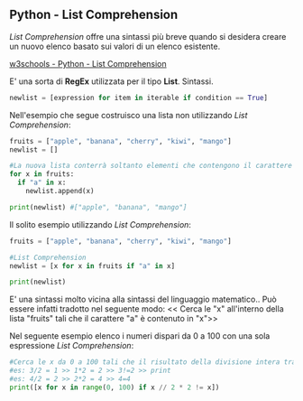 ## Python - List Comprehension

*List Comprehension* offre una sintassi più breve quando si desidera creare un nuovo elenco basato sui valori di un elenco esistente.

[w3schools - Python - List Comprehension](https://www.w3schools.com/python/python_lists_comprehension.asp)

E' una sorta di **RegEx** utilizzata per il tipo **List**.
Sintassi.

```py
newlist = [expression for item in iterable if condition == True]
```

Nell'esempio che segue costruisco una lista non utilizzando *List Comprehension*:

```py
fruits = ["apple", "banana", "cherry", "kiwi", "mango"]
newlist = []

#La nuova lista conterrà soltanto elementi che contengono il carattere "a"
for x in fruits:
  if "a" in x:
    newlist.append(x)

print(newlist) #["apple", "banana", "mango"]
```

Il solito esempio utilizzando *List Comprehension*:

```py
fruits = ["apple", "banana", "cherry", "kiwi", "mango"]

#List Comprehension
newlist = [x for x in fruits if "a" in x]

print(newlist)
```

E' una sintassi molto vicina alla sintassi del linguaggio matematico.. Può essere infatti tradotto nel seguente modo: << Cerca le "x" all'interno della lista "fruits" tali che il carattere "a" è contenuto in "x">>

Nel seguente esempio elenco i numeri dispari da 0 a 100 con una sola espressione *List Comprehension*:

```py
#Cerca le x da 0 a 100 tali che il risultato della divisione intera tra x e 2 moltiplicato successivamente per 2 sia diverso da x
#es: 3/2 = 1 >> 1*2 = 2 >> 3!=2 >> print
#es: 4/2 = 2 >> 2*2 = 4 >> 4=4 
print([x for x in range(0, 100) if x // 2 * 2 != x])
```

